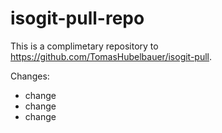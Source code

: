 # isogit-pull-repo

This is a complimetary repository to https://github.com/TomasHubelbauer/isogit-pull.

Changes:

- change
- change
- change
